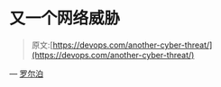 # 又一个网络威胁

> 原文:[https://devops.com/another-cyber-threat/](https://devops.com/another-cyber-threat/)

— [罗尔泊](https://devops.com/author/breselman/)